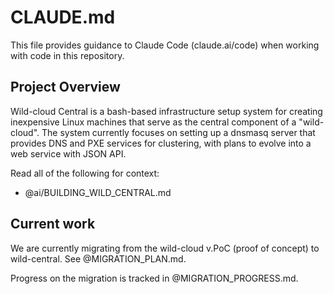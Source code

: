 # CLAUDE.md

This file provides guidance to Claude Code (claude.ai/code) when working with code in this repository.

## Project Overview

Wild-cloud Central is a bash-based infrastructure setup system for creating inexpensive Linux machines that serve as the central component of a "wild-cloud". The system currently focuses on setting up a dnsmasq server that provides DNS and PXE services for clustering, with plans to evolve into a web service with JSON API.

Read all of the following for context:
- @ai/BUILDING_WILD_CENTRAL.md

## Current work

We are currently migrating from the wild-cloud v.PoC (proof of concept) to wild-central. See @MIGRATION_PLAN.md.

Progress on the migration is tracked in @MIGRATION_PROGRESS.md.